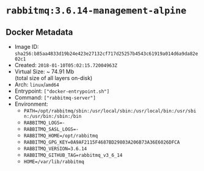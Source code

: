 # `rabbitmq:3.6.14-management-alpine`

## Docker Metadata

- Image ID: `sha256:b85aa4833d19b24e423e27132cf717d25257b4543c61919a014d6a9da82e02c1`
- Created: `2018-01-10T05:02:15.72004963Z`
- Virtual Size: ~ 74.91 Mb  
  (total size of all layers on-disk)
- Arch: `linux`/`amd64`
- Entrypoint: `["docker-entrypoint.sh"]`
- Command: `["rabbitmq-server"]`
- Environment:
  - `PATH=/opt/rabbitmq/sbin:/usr/local/sbin:/usr/local/bin:/usr/sbin:/usr/bin:/sbin:/bin`
  - `RABBITMQ_LOGS=-`
  - `RABBITMQ_SASL_LOGS=-`
  - `RABBITMQ_HOME=/opt/rabbitmq`
  - `RABBITMQ_GPG_KEY=0A9AF2115F4687BD29803A206B73A36E6026DFCA`
  - `RABBITMQ_VERSION=3.6.14`
  - `RABBITMQ_GITHUB_TAG=rabbitmq_v3_6_14`
  - `HOME=/var/lib/rabbitmq`

